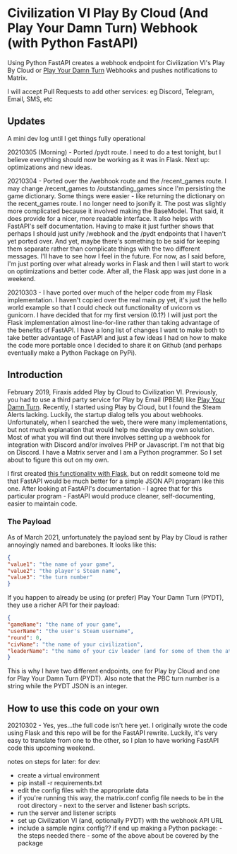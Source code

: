 # Civilization VI Play By Cloud (And Play Your Damn Turn) Webhook (with Python FastAPI)

Using Python FastAPI creates a webhook endpoint for Civilization VI's Play By Cloud or [Play Your Damn Turn](https://www.playyourdamnturn.com/) Webhooks and pushes notifications to Matrix.

I will accept Pull Requests to add other services: eg Discord, Telegram, Email, SMS, etc

## Updates

A mini dev log until I get things fully operational

20210305 (Morning) - Ported /pydt route. I need to do a test tonight, but I believe everything should now be working as it was in Flask. Next up: optimizations and new ideas. 

20210304 - Ported over the /webhook route and the /recent_games route. I may change /recent_games to /outstanding_games since I'm persisting the game dictionary. Some things were easier - like returning the dictionary on the recent_games route. I no longer need to jsonify it. The post was slightly more complicated because it involved making the BaseModel. That said, it does provide for a nicer, more readable interface. It also helps with FastAPI's self documentation. Having to make it just further shows that perhaps I should just unify /webhook and the /pydt endpoints that I haven't yet ported over. And yet, maybe there's something to be said for keeping them separate rather than complicate things with the two different messages. I'll have to see how I feel in the future. For now, as I said before, I'm just porting over what already works in Flask and then I will start to work on optimizations and better code. After all, the Flask app was just done in a weekend.

20210303 - I have ported over much of the helper code from my Flask implementation. I haven't copied over the real main.py yet, it's just the hello world example so that I could check out functionality of uvicorn vs gunicorn. I have decided that for my first version (0.1?) I will just port the Flask implementation almost line-for-line rather than taking advantage of the benefits of FastAPI. I have a long list of changes I want to make both to take better advantage of FastAPI and just a few ideas I had on how to make the code more portable once I decided to share it on Github (and perhaps eventually make a Python Package on PyPi).

## Introduction

February 2019, Firaxis added Play by Cloud to Civilization VI. Previously, you had to use a third party service for Play by Email (PBEM) like [Play Your Damn Turn](https://www.playyourdamnturn.com/). Recently, I started using Play by Cloud, but I found the Steam Alerts lacking. Luckily, the startup dialog tells you about webhooks. Unfortunately, when I searched the web, there were many implementations, but not much explanation that would help me develop my own solution. Most of what you will find out there involves setting up a webhook for integration with Discord and/or involves PHP or Javascript. I'm not that big on Discord. I have a Matrix server and I am a Python programmer. So I set about to figure this out on my own.

I first created [this functionality with Flask](http://www.ericsbinaryworld.com/2021/03/01/programming-jan-feb-2021/#civ-vi-play-by-cloud-webhook), but on reddit someone told me that FastAPI would be much better for a simple JSON API program like this one. After looking at FastAPI's documentation - I agree that for this particular program - FastAPI would produce cleaner, self-documenting, easier to maintain code.

### The Payload

As of March 2021, unfortunately the payload sent by Play by Cloud is rather annoyingly named and barebones. It looks like this:

```JSON
{
"value1": "the name of your game",
"value2": "the player's Steam name",
"value3": "the turn number"
}
```
If you happen to already be using (or prefer) Play Your Damn Turn (PYDT), they use a richer API for their payload:

```JSON
{
"gameName": "the name of your game",
"userName": "the user's Steam username",
"round": 0,
"civName": "the name of your civilization",
"leaderName": "the name of your civ leader (and for some of them the attribute)"
}
```
This is why I have two different endpoints, one for Play by Cloud and one for Play Your Damn Turn (PYDT). Also note that the PBC turn number is a string while the PYDT JSON is an integer.

## How to use this code on your own

20210302 - Yes, yes...the full code isn't here yet. I originally wrote the code using Flask and this repo will be for the FastAPI rewrite. Luckily, it's very easy to translate from one to the other, so I plan to have working FastAPI code this upcoming weekend.

notes on steps for later:
for dev:
  - create a virtual environment 
  - pip install -r requirements.txt
  - edit the config files with the appropriate data
  - if you're running this way, the matrix.conf config file needs to be in the root directory - next to the server and listener bash scripts. 
  - run the server and listener scripts
  - set up Civilization VI (and, optionally PYDT) with the webhook API URL
  - include a sample nginx config??
if end up making a Python package:
  -the steps needed there - some of the above about be covered by the package